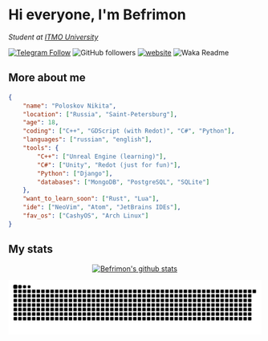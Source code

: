 # Hi everyone, I'm Befrimon
*Student at [ITMO University](https://itmo.ru/)*

[![Telegram Follow](https://img.shields.io/badge/Telegram-2CA5E0?style=flat-squeare&logo=telegram&logoColor=white)](https://t.me/bigtoad_tavern)
![GitHub followers](https://img.shields.io/github/followers/Befrimon?label=Follow&style=social)
[![website](https://img.shields.io/badge/Website-2CA5E0?style=flat-squeare&logo=google-chrome&logoColor=white)](https://bfn-dev.ru/)
![Waka Readme](https://github.com/Befrimon/Befrimon/workflows/Waka%20Readme/badge.svg)

## More about me
``` JSON
{
    "name": "Poloskov Nikita",
    "location": ["Russia", "Saint-Petersburg"],
    "age": 18,
    "coding": ["C++", "GDScript (with Redot)", "C#", "Python"],
    "languages": ["russian", "english"],
    "tools": {
        "C++": ["Unreal Engine (learning)"],
        "C#": ["Unity", "Redot (just for fun)"],
        "Python": ["Django"],
        "databases": ["MongoDB", "PostgreSQL", "SQLite"]
    },
    "want_to_learn_soon": ["Rust", "Lua"],
    "ide": ["NeoVim", "Atom", "JetBrains IDEs"],
    "fav_os": ["CashyOS", "Arch Linux"]
}
```

## My stats
<!--START_SECTION:waka-->
<!--END_SECTION:waka-->

<p align="center">
  <a href="https://github.com/Befrimon"><img src="https://github-readme-stats.vercel.app/api?username=Befrimon&hide_border=true&show_icons=true&bg_color=0d1117&text_color=fff" alt="Befrimon's github stats"></a>
</p>

<picture>
  <source media="(prefers-color-scheme: dark)" srcset="github-snake-dark.svg" />
  <source media="(prefers-color-scheme: light)" srcset="github-snake.svg" />
  <img alt="github-snake" src="github-snake.svg" />
</picture>
